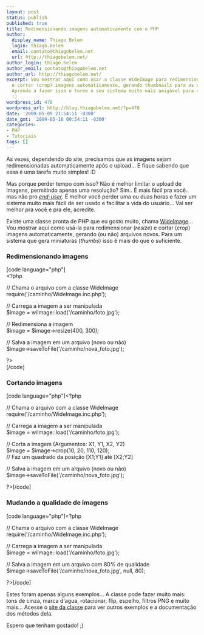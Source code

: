 ```yaml
---
layout: post
status: publish
published: true
title: Redimensionando imagens automaticamente com o PHP
author:
  display_name: Thiago Belem
  login: thiago.belem
  email: contato@thiagobelem.net
  url: http://thiagobelem.net/
author_login: thiago.belem
author_email: contato@thiagobelem.net
author_url: http://thiagobelem.net/
excerpt: Vou mostrar aqui como usar a classe WideImage para redimensionar (resize)
  e cortar (crop) imagens automaticamente, gerando thumbnails para as suas imagens.
  Aprenda a fazer isso e torne o seu sistema muito mais amigável para o visitante!
  :)
wordpress_id: 470
wordpress_url: http://blog.thiagobelem.net/?p=470
date: '2009-05-09 21:54:11 -0300'
date_gmt: '2009-05-10 00:54:11 -0300'
categories:
- PHP
- Tutoriais
tags: []
---
```

<p>As vezes, dependendo do site, precisamos que as imagens sejam redimensionadas automaticamente após o upload... E fique sabendo que essa é uma tarefa muito simples! :D</p>
<p>Mas porque perder tempo com isso? Não é melhor limitar o upload de imagens, permitindo apenas uma resolução? Sim.. É mais fácil pra você.. mas não pro <em><abbr title="Usuário final - Quem usará o site/sistema">end-user</abbr></em>. É melhor você perder uma ou duas horas e fazer um sistema muito mais fácil de ser usado e facilitar a vida do usuário... Vai ser melhor pra você e pra ele, acredite.</p>
<p>Existe uma classe pronta de PHP que eu gosto muito, chama <a href="http://wideimage.sourceforge.net/" target="_blank">WideImage</a>... Vou mostrar aqui como usá-la para redimensionar (<em>resize</em>) e cortar (<em>crop</em>) imagens automaticamente, gerando (ou não) arquivos novos. Para um sistema que gera miniaturas (<em>thumbs</em>) isso é mais do que o suficiente.</p>
<h3>Redimensionando imagens</h3>
<p>[code language="php"]<br />
&lt;?php</p>
<p>// Chama o arquivo com a classe WideImage<br />
require('/caminho/WideImage.inc.php');</p>
<p>// Carrega a imagem a ser manipulada<br />
$image = wiImage::load('/caminho/foto.jpg');</p>
<p>// Redimensiona a imagem<br />
$image = $image-&gt;resize(400, 300);</p>
<p>// Salva a imagem em um arquivo (novo ou não)<br />
$image-&gt;saveToFile('/caminho/nova_foto.jpg');</p>
<p>?&gt;<br />
[/code]</p>
<h3>Cortando imagens</h3>
<p>[code language="php"]&lt;?php</p>
<p>// Chama o arquivo com a classe WideImage<br />
require('/caminho/WideImage.inc.php');</p>
<p>// Carrega a imagem a ser manipulada<br />
$image = wiImage::load('/caminho/foto.jpg');</p>
<p>// Corta a imagem (Argumentos: X1, Y1, X2, Y2)<br />
$image = $image-&gt;crop(10, 20, 110, 120);<br />
// Faz um quadrado da posição [X1;Y1] até [X2;Y2]</p>
<p>// Salva a imagem em um arquivo (novo ou não)<br />
$image-&gt;saveToFile('/caminho/nova_foto.jpg');</p>
<p>?&gt;[/code]</p>
<h3>Mudando a qualidade de imagens</h3>
<p>[code language="php"]&lt;?php</p>
<p>// Chama o arquivo com a classe WideImage<br />
require('/caminho/WideImage.inc.php');</p>
<p>// Carrega a imagem a ser manipulada<br />
$image = wiImage::load('/caminho/foto.jpg');</p>
<p>// Salva a imagem em um arquivo com 80% de qualidade<br />
$image-&gt;saveToFile('/caminho/nova_foto.jpg', null, 80);</p>
<p>?&gt;[/code]</p>
<p>Estes foram apenas alguns exemplos... A classe pode fazer muito mais: tons de cinza, marca d'agua, rotacionar, flip, espelho, filtros PNG e muito mais... Acesse o <a href="http://wideimage.sourceforge.net/" target="_blank">site da classe</a> para ver outros exemplos e a documentação dos métodos dela.</p>
<p>Espero que tenham gostado! ;)</p>
